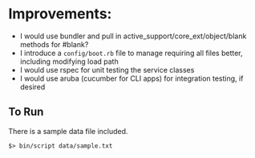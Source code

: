 # Improvements:
* I would use bundler and pull in active_support/core_ext/object/blank methods for #blank?
* I introduce a `config/boot.rb` file to manage requiring all files better, including modifying load path
* I would use rspec for unit testing the service classes
* I would use aruba (cucumber for CLI apps) for integration testing, if desired

## To Run
There is a sample data file included.

```shell
$> bin/script data/sample.txt
```
